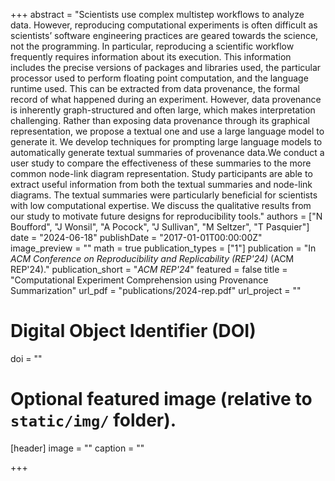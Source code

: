 +++
abstract = "Scientists use complex multistep workflows to analyze data. However, reproducing computational experiments is often difficult as scientists’ software engineering practices are geared towards the science, not the programming. In particular, reproducing a scientific workflow frequently requires information about its execution. This information includes the precise versions of packages and libraries used, the particular processor used to perform floating point computation, and the language runtime used. This can be extracted from data provenance, the formal record of what happened during an experiment. However, data provenance is inherently graph-structured and often large, which makes interpretation challenging. Rather than exposing data provenance through its graphical representation, we propose a textual one and use a large language model to generate it. We develop techniques for prompting large language models to automatically generate textual summaries of provenance data.We conduct a user study to compare the effectiveness of these summaries to the more common node-link diagram representation. Study participants are able to extract useful information from both the textual summaries and node-link diagrams. The textual summaries were particularly beneficial for scientists with low computational expertise. We discuss the qualitative results from our study to motivate future designs for reproducibility tools."
authors = ["N Boufford", "J Wonsil", "A Pocock", "J Sullivan", "M Seltzer", "T Pasquier"]
date = "2024-06-18"
publishDate = "2017-01-01T00:00:00Z"
image_preview = ""
math = true
publication_types = ["1"]
publication = "In *ACM Conference on Reproducibility and Replicability (REP'24)* (ACM REP'24)."
publication_short = "*ACM REP'24*"
featured = false
title = "Computational Experiment Comprehension using Provenance Summarization"
url_pdf = "publications/2024-rep.pdf"
url_project = ""

# Digital Object Identifier (DOI)
doi = ""

# Optional featured image (relative to `static/img/` folder).
[header]
image = ""
caption = ""

+++
